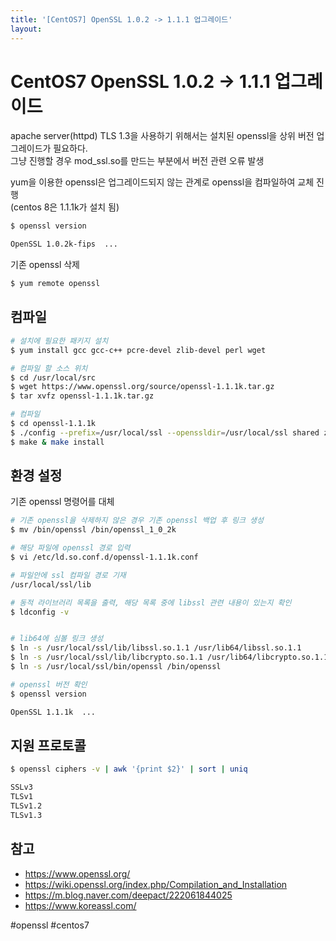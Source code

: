 ```yaml
---
title: '[CentOS7] OpenSSL 1.0.2 -> 1.1.1 업그레이드'
layout: 
---
```


# CentOS7 OpenSSL 1.0.2 -> 1.1.1 업그레이드  


apache server(httpd) TLS 1.3을 사용하기 위해서는 설치된 openssl을 상위 버전 업그레이드가 필요하다.  
그냥 진행할 경우 mod_ssl.so를 만드는 부분에서 버전 관련 오류 발생

yum을 이용한 openssl은 업그레이드되지 않는 관계로 openssl을 컴파일하여 교체 진행  
(centos 8은 1.1.1k가 설치 됨)

```sh 
$ openssl version

OpenSSL 1.0.2k-fips  ...
```

기존 openssl 삭제

```sh
$ yum remote openssl 
```


## 컴파일 



```sh 
# 설치에 필요한 패키지 설치 
$ yum install gcc gcc-c++ pcre-devel zlib-devel perl wget

# 컴파일 할 소스 위치
$ cd /usr/local/src
$ wget https://www.openssl.org/source/openssl-1.1.1k.tar.gz
$ tar xvfz openssl-1.1.1k.tar.gz

# 컴파일 
$ cd openssl-1.1.1k
$ ./config --prefix=/usr/local/ssl --openssldir=/usr/local/ssl shared zlib
$ make & make install
```

## 환경 설정

기존 openssl 명령어를 대체

```sh
# 기존 openssl을 삭제하지 않은 경우 기존 openssl 백업 후 링크 생성
$ mv /bin/openssl /bin/openssl_1_0_2k

# 해당 파일에 openssl 경로 입력
$ vi /etc/ld.so.conf.d/openssl-1.1.1k.conf

# 파일안에 ssl 컴파일 경로 기재
/usr/local/ssl/lib

# 동적 라이브러리 목록을 출력, 해당 목록 중에 libssl 관련 내용이 있는지 확인
$ ldconfig -v


# lib64에 심볼 링크 생성
$ ln -s /usr/local/ssl/lib/libssl.so.1.1 /usr/lib64/libssl.so.1.1
$ ln -s /usr/local/ssl/lib/libcrypto.so.1.1 /usr/lib64/libcrypto.so.1.1
$ ln -s /usr/local/ssl/bin/openssl /bin/openssl

# openssl 버전 확인
$ openssl version

OpenSSL 1.1.1k  ...
```

## 지원 프로토콜

```sh
$ openssl ciphers -v | awk '{print $2}' | sort | uniq

SSLv3
TLSv1
TLSv1.2
TLSv1.3
```

## 참고

- https://www.openssl.org/
- https://wiki.openssl.org/index.php/Compilation_and_Installation
- https://m.blog.naver.com/deepact/222061844025
- https://www.koreassl.com/

#openssl #centos7 